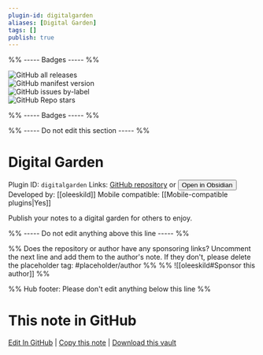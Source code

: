 ```yaml
---
plugin-id: digitalgarden
aliases: [Digital Garden]
tags: []
publish: true
---
```


%% ----- Badges ----- %%

![GitHub all releases](https://img.shields.io/github/downloads/oleeskild/obsidian-digital-garden/total?color=573E7A&logo=github&style=for-the-badge)  
![GitHub manifest version](https://img.shields.io/github/manifest-json/v/oleeskild/obsidian-digital-garden?color=573E7A&logo=github&style=for-the-badge)  
![GitHub issues by-label](https://img.shields.io/github/issues/oleeskild/obsidian-digital-garden/help%20wanted?color=573E7A&logo=github&style=for-the-badge)  
![GitHub Repo stars](https://img.shields.io/github/stars/oleeskild/obsidian-digital-garden?color=573E7A&logo=github&style=for-the-badge)

%% ----- Badges ----- %%

%% ----- Do not edit this section ----- %%

# Digital Garden

Plugin ID: `digitalgarden`
Links: [GitHub repository](https://github.com/oleeskild/obsidian-digital-garden) or [<button id=HH>Open in Obsidian</button>](obsidian://show-plugin?id=digitalgarden)
Developed by: [[oleeskild]]
Mobile compatible: [[Mobile-compatible plugins|Yes]]

Publish your notes to a digital garden for others to enjoy.

%% ----- Do not edit anything above this line ----- %%

%% Does the repository or author have any sponsoring links? Uncomment the next line and add them to the author's note. If they don't, please delete the placeholder tag: #placeholder/author %%
%% ![[oleeskild#Sponsor this author]] %%

%% Hub footer: Please don't edit anything below this line %%

# This note in GitHub

<span class="git-footer">[Edit In GitHub](https://github.dev/obsidian-community/obsidian-hub/blob/main/02%20-%20Community%20Expansions/02.05%20All%20Community%20Expansions/Plugins/digitalgarden.md "git-hub-edit-note") | [Copy this note](https://raw.githubusercontent.com/obsidian-community/obsidian-hub/main/02%20-%20Community%20Expansions/02.05%20All%20Community%20Expansions/Plugins/digitalgarden.md "git-hub-copy-note") | [Download this vault](https://github.com/obsidian-community/obsidian-hub/archive/refs/heads/main.zip "git-hub-download-vault") </span>
